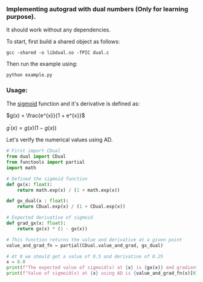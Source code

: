 ### Implementing autograd with dual numbers (Only for learning purpose).

It should work without any dependencies.

To start, first build a shared object as follows:
```shell
gcc -shared -o libdual.so -fPIC dual.c 
```

Then run the example using:
```shell
python example.py
```

### Usage:
The [sigmoid](https://en.wikipedia.org/wiki/Sigmoid_function) function and it's derivative is defined as:

$g(x) = \frac{e^{x}}{1 + e^{x}}$

$g^{'}(x) = g(x)(1-g(x))$

Let's verify the numerical values using AD.
```python 
# First import CDual
from dual import CDual
from functools import partial
import math

# Defined the sigmoid function
def gx(x: float):
    return math.exp(x) / (1 + math.exp(x))

def gx_dual(x : float):
    return CDual.exp(x) / (1 + CDual.exp(x))

# Expected derivative of sigmoid
def grad_gx(x: float):
    return gx(x) * (1 - gx(x))

# This function returns the value and derivative at a given point
value_and_grad_fn = partial(CDual.value_and_grad, gx_dual)

# At 0 we should get a value of 0.5 and derivative of 0.25
x = 0.0
print(f"The expected value of sigmoid(x) at {x} is {gx(x)} and gradient is {grad_gx(x)}")
print(f"Value of sigmoid(x) at {x} using AD is {value_and_grad_fn(x)[0]} and gradient is {value_and_grad_fn(x)[1]}")
```



